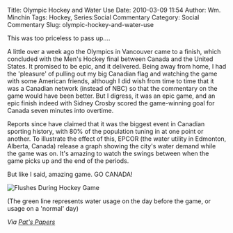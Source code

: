 Title: Olympic Hockey and Water Use
Date: 2010-03-09 11:54
Author: Wm. Minchin
Tags: Hockey, Series:Social Commentary
Category: Social Commentary
Slug: olympic-hockey-and-water-use

This was too priceless to pass up....

A little over a week ago the Olympics in Vancouver came to a finish,
which concluded with the Men's Hockey final between Canada and the
United States. It promised to be epic, and it delivered. Being away from
home, I had the 'pleasure' of pulling out my big Canadian flag and
watching the game with some American friends, although I did wish from
time to time that it was a Canadian network (instead of NBC) so that the
commentary on the game would have been better. But I digress, it was an
epic game, and an epic finish indeed with Sidney Crosby scored the
game-winning goal for Canada seven minutes into overtime.

Reports since have claimed that it was the biggest event in Canadian
sporting history, with 80% of the population tuning in at one point or
another. To illustrate the effect of this, EPCOR (the water utility in
Edmonton, Alberta, Canada) release a graph showing the city's water
demand while the game was on. It's amazing to watch the swings between
when the game picks up and the end of the periods.

But like I said, amazing game. GO CANADA!

![Flushes During Hockey Game]({filename}/images/2010/flush_game.jpg)

(The green line represents water usage on the day before the game, or
usage on a 'normal' day)

*Via [Pat's
Papers](http://www.patspapers.com/blog/item/what_if_everybody_flushed_at_once_Edmonton_water_gold_medal_hockey_game/)*
